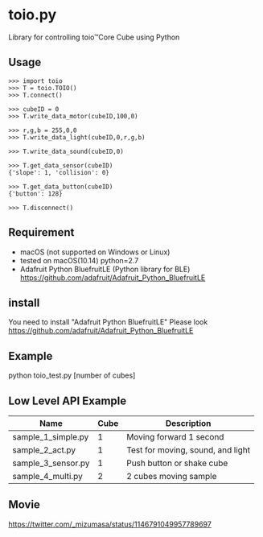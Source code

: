 # toio.py
Library for controlling toio™Core Cube using Python

## Usage
```
>>> import toio
>>> T = toio.TOIO()
>>> T.connect()

>>> cubeID = 0
>>> T.write_data_motor(cubeID,100,0)
    
>>> r,g,b = 255,0,0
>>> T.write_data_light(cubeID,0,r,g,b)

>>> T.write_data_sound(cubeID,0)

>>> T.get_data_sensor(cubeID)
{'slope': 1, 'collision': 0}

>>> T.get_data_button(cubeID)
{'button': 128}

>>> T.disconnect()
```


## Requirement

* macOS (not supported on Windows or Linux)
* tested on macOS(10.14) python=2.7
* Adafruit Python BluefruitLE (Python library for BLE) https://github.com/adafruit/Adafruit_Python_BluefruitLE

## install

You need to install "Adafruit Python BluefruitLE"
Please look https://github.com/adafruit/Adafruit_Python_BluefruitLE

## Example
python toio_test.py [number of cubes]


## Low Level API Example
| Name | Cube | Description |
| ----------- | ------------------ | ------ |
| sample_1_simple.py |1| Moving forward 1 second |
| sample_2_act.py |1| Test for moving, sound, and light|
| sample_3_sensor.py |1| Push button or shake cube |
| sample_4_multi.py |2| 2 cubes moving sample|


## Movie
https://twitter.com/_mizumasa/status/1146791049957789697
